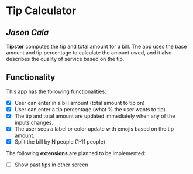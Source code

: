 # Tip Calculator

## *Jason Cala*

**Tipster** computes the tip and total amount for a bill. The app uses the base amount and tip percentage to calculate the amount owed, and it also describes the quality of service based on the tip.

## Functionality

This app has the following functionalities:

* [x] User can enter in a bill amount (total amount to tip on)
* [x] User can enter a tip percentage (what % the user wants to tip).
* [x] The tip and total amount are updated immediately when any of the inputs changes.
* [x] The user sees a label or color update with emojis based on the tip amount.
* [x] Split the bill by N people (1-11 people)

The following **extensions** are planned to be implemented:

* [ ] Show past tips in other screen